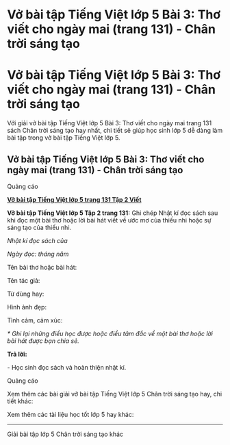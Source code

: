 # Vở bài tập Tiếng Việt lớp 5 Bài 3: Thơ viết cho ngày mai (trang 131) - Chân trời sáng tạo

# Vở bài tập Tiếng Việt lớp 5 Bài 3: Thơ viết cho ngày mai (trang 131) - Chân trời sáng tạo

Với giải vở bài tập Tiếng Việt lớp 5 Bài 3: Thơ viết cho ngày mai trang 131 sách Chân trời sáng tạo hay nhất, chi tiết sẽ giúp học sinh lớp 5 dễ dàng làm bài tập trong vở bài tập Tiếng Việt lớp 5.

## Vở bài tập Tiếng Việt lớp 5 Bài 3: Thơ viết cho ngày mai (trang 131) - Chân trời sáng tạo

Quảng cáo

[**Vở bài tập Tiếng Việt lớp 5 trang 131 Tập 2 Viết**](https://vietjack.com/vbt-tieng-viet-5-ct/viet-trang-131-vbt-tieng-viet-5-tap-2.jsp)

**Vở bài tập Tiếng Việt lớp 5 Tập 2 trang 131:** Ghi chép Nhật kí đọc sách sau khi đọc một bài thơ hoặc lời bài hát viết về ước mơ của thiếu nhi hoặc sự sáng tạo của thiếu nhi.

_Nhật kí đọc sách của_

_Ngày đọc: tháng năm_

Tên bài thơ hoặc bài hát: 

Tên tác giả: 

Từ dùng hay: 

Hình ảnh đẹp: 

Tình cảm, cảm xúc:

_* Ghi lại những điều học được hoặc điều tâm đắc về một bài thơ hoặc lời bài hát được bạn chia sẻ._

**Trả lời:**

\- Học sinh đọc sách và hoàn thiện nhật kí.

Quảng cáo

Xem thêm các bài giải vở bài tập Tiếng Việt lớp 5 Chân trời sáng tạo hay, chi tiết khác:

Xem thêm các tài liệu học tốt lớp 5 hay khác:

* * *

Giải bài tập lớp 5 Chân trời sáng tạo khác
